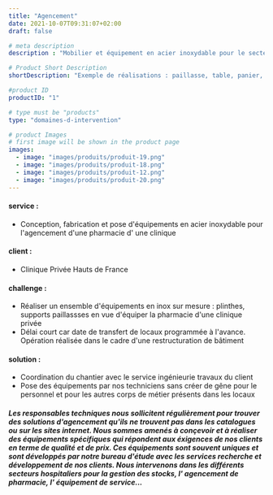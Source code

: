 ```yaml
---
title: "Agencement"
date: 2021-10-07T09:31:07+02:00
draft: false

# meta description
description : "Mobilier et équipement en acier inoxydable pour le secteur hospitalier et laboratoires"

# Product Short Description
shortDescription: "Exemple de réalisations : paillasse, table, panier, support sonde, armoire à pharmacie, rack, rayonnage, colonne de stockage, module, guéridon inox, marche pied, tige porte sérum, caisson, portique, plan de travail, bloc tiroir, rail, accessoires, tablette abattante, support mural, claustra"

#product ID
productID: "1"

# type must be "products"
type: "domaines-d-intervention"

# product Images
# first image will be shown in the product page
images:
  - image: "images/produits/produit-19.png"
  - image: "images/produits/produit-18.png"
  - image: "images/produits/produit-12.png"
  - image: "images/produits/produit-20.png"
---
```


#### service :
* Conception, fabrication et pose d'équipements en acier inoxydable pour l'agencement d'une pharmacie d' une clinique  

#### client :
* Clinique Privée Hauts de France 

#### challenge :
* Réaliser un ensemble d'équipements en inox sur mesure : plinthes, supports paillassses en vue d'équiper la pharmacie d'une clinique privée 
* Délai court car date de transfert de locaux programmée à l'avance. Opération réalisée dans le cadre d'une restructuration de bâtiment

#### solution :
* Coordination du chantier avec le service ingénieurie travaux du client
* Pose des équipements par nos techniciens sans créer de gêne pour le personnel et pour les autres corps de métier présents dans les locaux

##### Les responsables techniques nous sollicitent régulièrement pour trouver des solutions d'agencement qu'ils ne trouvent pas dans les catalogues ou sur les sites internet. Nous sommes amenés à conçevoir et à réaliser des équipements spécifiques qui répondent aux éxigences de nos clients en terme de qualité et de prix. Ces équipements sont souvent uniques et sont développés par notre bureau d'étude avec les services recherche et développement de nos clients. Nous intervenons dans les différents secteurs hospitaliers pour la gestion des stocks, l' agencement de pharmacie, l' équipement de service... 


